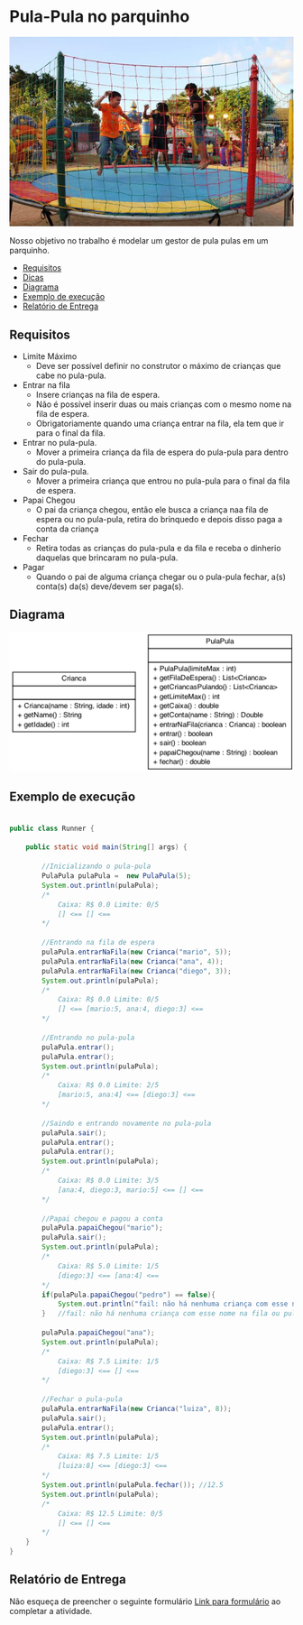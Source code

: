 # Pula-Pula no parquinho
![pula pula](assets/pula-pula.jpg)

Nosso objetivo no trabalho é modelar um gestor de pula pulas em um parquinho.

- [Requisitos](#requisitos)
- [Dicas](#requitos)
- [Diagrama](#diagrama)
- [Exemplo de execução](#exemplo-de-execução)
- [Relatório de Entrega](#relatório-de-entrega)


## Requisitos

- Limite Máximo
  - Deve ser possível definir no construtor o máximo de crianças que cabe no pula-pula.
- Entrar na fila
  - Insere crianças na fila de espera.
  - Não é possível inserir duas ou mais crianças com o mesmo nome na fila de espera.
  - Obrigatoriamente quando uma criança entrar na fila, ela tem que ir para o final da fila.
- Entrar no pula-pula.
  - Mover a primeira criança da fila de espera do pula-pula para dentro do pula-pula.
- Sair do pula-pula.
  - Mover a primeira criança que entrou no pula-pula para o final da fila de espera.
- Papai Chegou
  - O pai da criança chegou, então ele busca a criança naa fila de espera ou no pula-pula, retira do brinquedo e depois disso paga a conta da criança
- Fechar
  - Retira todas as crianças do pula-pula e da fila e receba o dinherio daquelas que brincaram no pula-pula.
- Pagar
  - Quando o pai de alguma criança chegar ou o pula-pula fechar, a(s) conta(s) da(s) deve/devem ser paga(s).

## Diagrama

![diagram uml](diagrama.png)

## Exemplo de execução 
```java

public class Runner {
    
    public static void main(String[] args) {

        //Inicializando o pula-pula 
        PulaPula pulaPula =  new PulaPula(5);
        System.out.println(pulaPula);
        /*
            Caixa: R$ 0.0 Limite: 0/5
            [] <== [] <==
        */

        //Entrando na fila de espera
        pulaPula.entrarNaFila(new Crianca("mario", 5));
        pulaPula.entrarNaFila(new Crianca("ana", 4));
        pulaPula.entrarNaFila(new Crianca("diego", 3));
        System.out.println(pulaPula);
        /*
            Caixa: R$ 0.0 Limite: 0/5
            [] <== [mario:5, ana:4, diego:3] <==
        */

        //Entrando no pula-pula
        pulaPula.entrar();
        pulaPula.entrar();
        System.out.println(pulaPula);
        /*
            Caixa: R$ 0.0 Limite: 2/5
            [mario:5, ana:4] <== [diego:3] <==
        */

        //Saindo e entrando novamente no pula-pula  
        pulaPula.sair();
        pulaPula.entrar();
        pulaPula.entrar();
        System.out.println(pulaPula);
        /*
            Caixa: R$ 0.0 Limite: 3/5
            [ana:4, diego:3, mario:5] <== [] <==
        */

        //Papai chegou e pagou a conta
        pulaPula.papaiChegou("mario");
        pulaPula.sair();
        System.out.println(pulaPula);
        /*
            Caixa: R$ 5.0 Limite: 1/5
            [diego:3] <== [ana:4] <==
        */
        if(pulaPula.papaiChegou("pedro") == false){
            System.out.println("fail: não há nenhuma criança com esse nome na fila ou pula-pula"); 
        }   //fail: não há nenhuma criança com esse nome na fila ou pula-pula

        pulaPula.papaiChegou("ana");
        System.out.println(pulaPula);
        /*
            Caixa: R$ 7.5 Limite: 1/5
            [diego:3] <== [] <==
        */
        
        //Fechar o pula-pula  
        pulaPula.entrarNaFila(new Crianca("luiza", 8));
        pulaPula.sair();
        pulaPula.entrar();
        System.out.println(pulaPula);
        /*
            Caixa: R$ 7.5 Limite: 1/5
            [luiza:8] <== [diego:3] <==
        */
        System.out.println(pulaPula.fechar()); //12.5
        System.out.println(pulaPula);
        /*
            Caixa: R$ 12.5 Limite: 0/5
            [] <== [] <==
        */
    }
}
```

## Relatório de Entrega

Não esqueça de preencher o seguinte formulário [Link para formulário](https://forms.gle/ti6HxcPJHWc3Lwsa7) ao completar a atividade.
